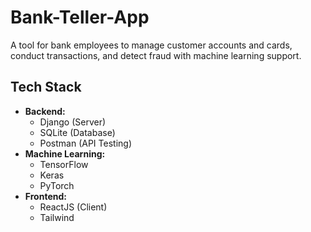 # Bank-Teller-App

A tool for bank employees to manage customer accounts and cards, conduct transactions, and detect fraud with machine learning support.

## Tech Stack

-   **Backend:**
    -   Django (Server)
    -   SQLite (Database)
    -   Postman (API Testing)
-   **Machine Learning:**
    -   TensorFlow
    -   Keras
    -   PyTorch
-   **Frontend:**
    -   ReactJS (Client)
    -   Tailwind